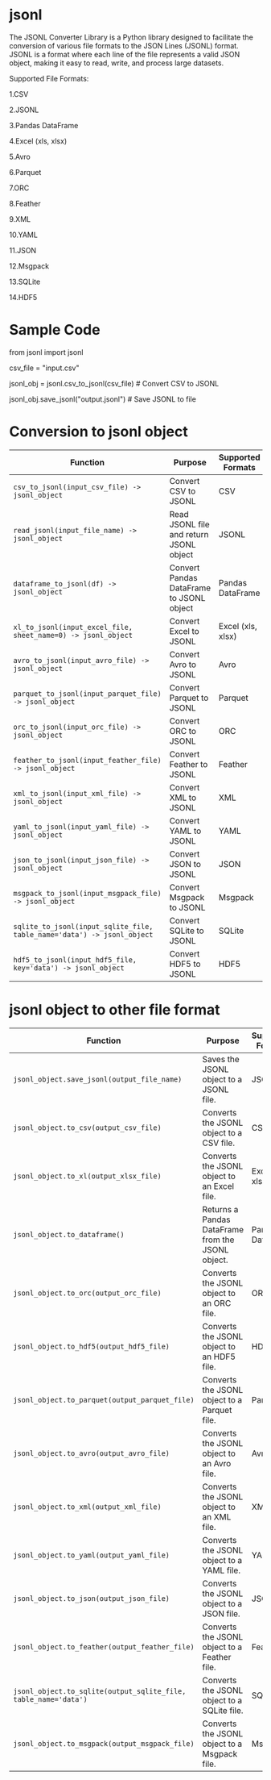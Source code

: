 # jsonl

The JSONL Converter Library is a Python library designed to facilitate the conversion of various file formats to the JSON Lines (JSONL) format. JSONL is a format where each line of the file represents a valid JSON object, making it easy to read, write, and process large datasets.

Supported File Formats:

1.CSV

2.JSONL

3.Pandas DataFrame

4.Excel (xls, xlsx)

5.Avro

6.Parquet

7.ORC

8.Feather

9.XML

10.YAML

11.JSON

12.Msgpack

13.SQLite

14.HDF5

# Sample Code

from jsonl import jsonl

csv_file = "input.csv"

jsonl_obj = jsonl.csv_to_jsonl(csv_file) \# Convert CSV to JSONL

jsonl_obj.save_jsonl("output.jsonl") \# Save JSONL to file



# Conversion to jsonl object

| Function                                         | Purpose                                              | Supported Formats        |
| ------------------------------------------------ | ---------------------------------------------------- | ------------------------ |
| `csv_to_jsonl(input_csv_file) -> jsonl_object`    | Convert CSV to JSONL                                 | CSV                      |
| `read_jsonl(input_file_name) -> jsonl_object`     | Read JSONL file and return JSONL object              | JSONL                    |
| `dataframe_to_jsonl(df) -> jsonl_object`          | Convert Pandas DataFrame to JSONL object             | Pandas DataFrame         |
| `xl_to_jsonl(input_excel_file, sheet_name=0) -> jsonl_object` | Convert Excel to JSONL                | Excel (xls, xlsx)        |
| `avro_to_jsonl(input_avro_file) -> jsonl_object`  | Convert Avro to JSONL                                | Avro                     |
| `parquet_to_jsonl(input_parquet_file) -> jsonl_object` | Convert Parquet to JSONL                       | Parquet                  |
| `orc_to_jsonl(input_orc_file) -> jsonl_object`    | Convert ORC to JSONL                                 | ORC                      |
| `feather_to_jsonl(input_feather_file) -> jsonl_object` | Convert Feather to JSONL                       | Feather                  |
| `xml_to_jsonl(input_xml_file) -> jsonl_object`    | Convert XML to JSONL                                 | XML                      |
| `yaml_to_jsonl(input_yaml_file) -> jsonl_object`  | Convert YAML to JSONL                                | YAML                     |
| `json_to_jsonl(input_json_file) -> jsonl_object`  | Convert JSON to JSONL                                | JSON                     |
| `msgpack_to_jsonl(input_msgpack_file) -> jsonl_object` | Convert Msgpack to JSONL               | Msgpack                  |
| `sqlite_to_jsonl(input_sqlite_file, table_name='data') -> jsonl_object` | Convert SQLite to JSONL        | SQLite                   |
| `hdf5_to_jsonl(input_hdf5_file, key='data') -> jsonl_object` | Convert HDF5 to JSONL                          | HDF5                     |



# jsonl object to other file format

| Function                                                  | Purpose                                               | Supported Formats          |
| --------------------------------------------------------- | ----------------------------------------------------- | -------------------------- |
| `jsonl_object.save_jsonl(output_file_name)`                | Saves the JSONL object to a JSONL file.              | JSONL                      |
| `jsonl_object.to_csv(output_csv_file)`                     | Converts the JSONL object to a CSV file.             | CSV                        |
| `jsonl_object.to_xl(output_xlsx_file)`                     | Converts the JSONL object to an Excel file.          | Excel (xls, xlsx)          |
| `jsonl_object.to_dataframe()`                               | Returns a Pandas DataFrame from the JSONL object.    | Pandas DataFrame           |
| `jsonl_object.to_orc(output_orc_file)`                     | Converts the JSONL object to an ORC file.            | ORC                        |
| `jsonl_object.to_hdf5(output_hdf5_file)`                   | Converts the JSONL object to an HDF5 file.           | HDF5                       |
| `jsonl_object.to_parquet(output_parquet_file)`             | Converts the JSONL object to a Parquet file.         | Parquet                    |
| `jsonl_object.to_avro(output_avro_file)`                   | Converts the JSONL object to an Avro file.           | Avro                       |
| `jsonl_object.to_xml(output_xml_file)`                     | Converts the JSONL object to an XML file.            | XML                        |
| `jsonl_object.to_yaml(output_yaml_file)`                   | Converts the JSONL object to a YAML file.           | YAML                       |
| `jsonl_object.to_json(output_json_file)`                   | Converts the JSONL object to a JSON file.           | JSON                       |
| `jsonl_object.to_feather(output_feather_file)`             | Converts the JSONL object to a Feather file.        | Feather                    |
| `jsonl_object.to_sqlite(output_sqlite_file, table_name='data')` | Converts the JSONL object to a SQLite file.   | SQLite                     |
| `jsonl_object.to_msgpack(output_msgpack_file)`             | Converts the JSONL object to a Msgpack file.         | Msgpack                    |


